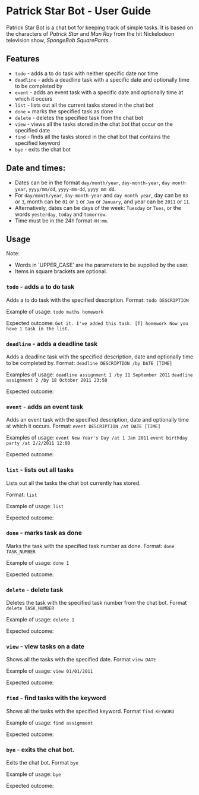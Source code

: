 # Patrick Star Bot - User Guide

Patrick Star Bot is a chat bot for keeping track of simple tasks. It is based on the characters of *Patrick Star* and *Man Ray* from the hit Nickelodeon television show, *SpongeBob SquarePants*.

## Features 
* `todo` - adds a to do task with neither specific date nor time
* `deadline` - adds a deadline task with a specific date and optionally time to be completed by
* `event` - adds an event task with a specific date and optionally time at which it occurs
* `list` - lists out all the current tasks stored in the chat bot
* `done` = marks the specified task as done
* `delete` - deletes the specified task from the chat bot
* `view` - views all the tasks stored in the chat bot that occur on the specified date
* `find` - finds all the tasks stored in the chat bot that contains the specified keyword
* `bye` - exits the chat bot

## Date and times:
* Dates can be in the format `day/month/year`, `day-month-year`, `day month year`, `yyyy/mm/dd`, `yyyy-mm-dd`, `yyyy mm dd`.
* For `day/month/year`, `day-month-year` and `day month year`, day can be `03` or `3`, month can be `01` or `1` or `Jan` or `January`, and year can be `2011` or `11`.
* Alternatively, dates can be days of the week: `Tuesday` or `Tues`, or the words `yesterday`, `today` and `tomorrow`. 
* Time must be in the 24h format `HH:mm`.

## Usage
Note: 
* Words in 'UPPER_CASE' are the parameters to be supplied by the user.
* Items in square brackets are optional.

### `todo` - adds a to do task

Adds a to do task with the specified description. 
Format: `todo DESCRIPTION`

Example of usage: 
`todo maths homework`

Expected outcome:
`Got it. I've added this task:
    [T] homework
Now you have 1 task in the list.`

### `deadline` - adds a deadline task

Adds a deadline task with the specified description, date and optionally time to be completed by.
Format: `deadline DESCRIPTION /by DATE [TIME]`

Examples of usage: 
`deadline assignment 1 /by 11 September 2011`
`deadline assignment 2 /by 18 October 2011 23:50`

Expected outcome:

### `event` - adds an event task

Adds an event task with the specified description, date and optionally time at which it occurs.
Format: `event DESCRIPTION /at DATE [TIME]`

Examples of usage: 
`event New Year's Day /at 1 Jan 2011`
`event birthday party /at 2/2/2011 12:00`

Expected outcome:

### `list` - lists out all tasks

Lists out all the tasks the chat bot currently has stored. 

Format: `list`

Example of usage:
`list`

Expected outcome:

### `done` - marks task as done

Marks the task with the specified task number as done.
Format: `done TASK_NUMBER`

Example of usage:
`done 1`

Expected outcome:

### `delete` - delete task

Deletes the task with the specified task number from the chat bot.
Format `delete TASK_NUMBER`

Example of usage:
`delete 1`

Expected outcome:

### `view` - view tasks on a date

Shows all the tasks with the specified date.
Format `view DATE`

Example of usage:
`view 01/01/2011`

Expected outcome:

### `find` - find tasks with the keyword

Shows all the tasks with the specified keyword.
Format `find KEYWORD`

Example of usage:
`find assignment`

Expected outcome:

### `bye` - exits the chat bot.

Exits the chat bot.
Format `bye`

Example of usage:
`bye`

Expected outcome:
